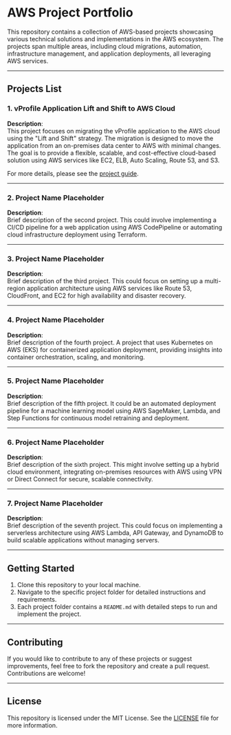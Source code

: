 # AWS Project Portfolio

This repository contains a collection of AWS-based projects showcasing various technical solutions and implementations in the AWS ecosystem. The projects span multiple areas, including cloud migrations, automation, infrastructure management, and application deployments, all leveraging AWS services.

---

## Projects List

### 1. vProfile Application Lift and Shift to AWS Cloud

**Description**:  
This project focuses on migrating the vProfile application to the AWS cloud using the "Lift and Shift" strategy. The migration is designed to move the application from an on-premises data center to AWS with minimal changes. The goal is to provide a flexible, scalable, and cost-effective cloud-based solution using AWS services like EC2, ELB, Auto Scaling, Route 53, and S3.

For more details, please see the [project guide](./vProfile-Application-Lift-and-Shift-to-AWS.md).

---

### 2. Project Name Placeholder

**Description**:  
Brief description of the second project. This could involve implementing a CI/CD pipeline for a web application using AWS CodePipeline or automating cloud infrastructure deployment using Terraform.

---

### 3. Project Name Placeholder

**Description**:  
Brief description of the third project. This could focus on setting up a multi-region application architecture using AWS services like Route 53, CloudFront, and EC2 for high availability and disaster recovery.

---

### 4. Project Name Placeholder

**Description**:  
Brief description of the fourth project. A project that uses Kubernetes on AWS (EKS) for containerized application deployment, providing insights into container orchestration, scaling, and monitoring.

---

### 5. Project Name Placeholder

**Description**:  
Brief description of the fifth project. It could be an automated deployment pipeline for a machine learning model using AWS SageMaker, Lambda, and Step Functions for continuous model retraining and deployment.

---

### 6. Project Name Placeholder

**Description**:  
Brief description of the sixth project. This might involve setting up a hybrid cloud environment, integrating on-premises resources with AWS using VPN or Direct Connect for secure, scalable connectivity.

---

### 7. Project Name Placeholder

**Description**:  
Brief description of the seventh project. This could focus on implementing a serverless architecture using AWS Lambda, API Gateway, and DynamoDB to build scalable applications without managing servers.

---

## Getting Started

1. Clone this repository to your local machine.
2. Navigate to the specific project folder for detailed instructions and requirements.
3. Each project folder contains a `README.md` with detailed steps to run and implement the project.

---

## Contributing

If you would like to contribute to any of these projects or suggest improvements, feel free to fork the repository and create a pull request. Contributions are welcome!

---

## License

This repository is licensed under the MIT License. See the [LICENSE](./LICENSE) file for more information.
